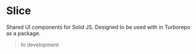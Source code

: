 # Slice

Shared UI components for Solid JS. Designed to be used with in Turborepo as a package.

> In development

